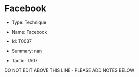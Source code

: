 # Facebook

* Type: Technique

* Name: Facebook

* Id: T0037

* Summary: nan

* Tactic: TA07

DO NOT EDIT ABOVE THIS LINE - PLEASE ADD NOTES BELOW
